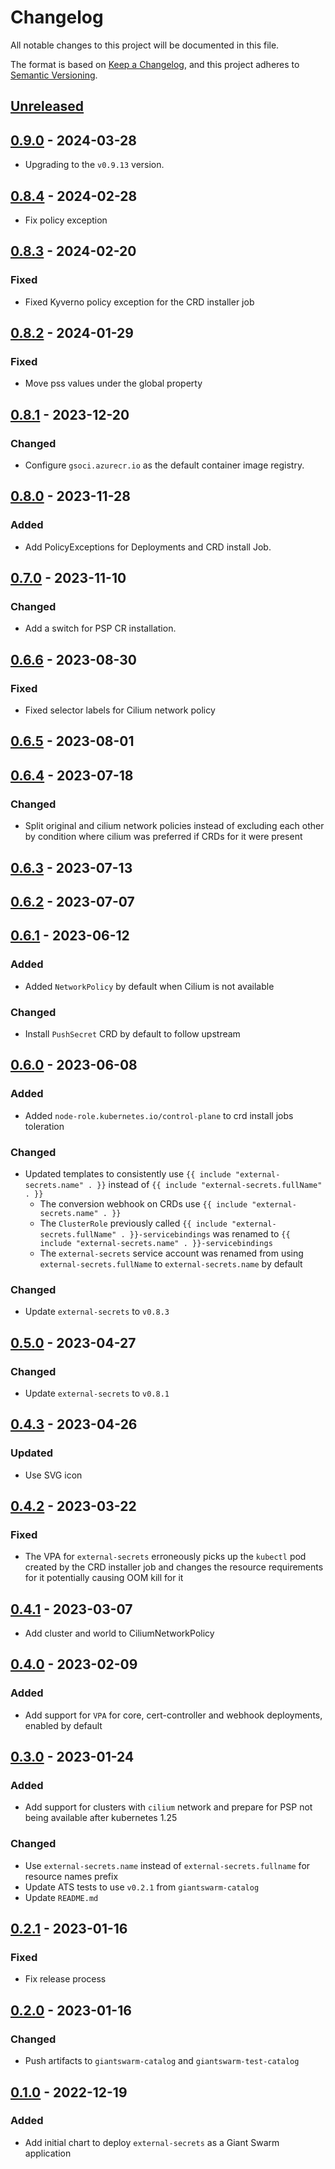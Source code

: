 # Changelog

All notable changes to this project will be documented in this file.

The format is based on [Keep a Changelog](https://keepachangelog.com/en/1.0.0/),
and this project adheres to [Semantic Versioning](https://semver.org/spec/v2.0.0.html).

## [Unreleased]

## [0.9.0] - 2024-03-28

- Upgrading to the `v0.9.13` version.

## [0.8.4] - 2024-02-28

- Fix policy exception

## [0.8.3] - 2024-02-20

### Fixed

- Fixed Kyverno policy exception for the CRD installer job

## [0.8.2] - 2024-01-29

### Fixed

- Move pss values under the global property

## [0.8.1] - 2023-12-20

### Changed

- Configure `gsoci.azurecr.io` as the default container image registry.

## [0.8.0] - 2023-11-28

### Added

- Add PolicyExceptions for Deployments and CRD install Job.

## [0.7.0] - 2023-11-10

### Changed

- Add a switch for PSP CR installation.

## [0.6.6] - 2023-08-30

### Fixed

- Fixed selector labels for Cilium network policy

## [0.6.5] - 2023-08-01

## [0.6.4] - 2023-07-18

### Changed

- Split original and cilium network policies instead of excluding each other by condition where cilium was preferred if CRDs for it were present

## [0.6.3] - 2023-07-13

## [0.6.2] - 2023-07-07

## [0.6.1] - 2023-06-12

### Added

- Added `NetworkPolicy` by default when Cilium is not available

### Changed

- Install `PushSecret` CRD by default to follow upstream

## [0.6.0] - 2023-06-08

### Added

- Added `node-role.kubernetes.io/control-plane` to crd install jobs toleration

### Changed

- Updated templates to consistently use `{{ include "external-secrets.name" . }}` instead of `{{ include "external-secrets.fullName" . }}`
  - The conversion webhook on CRDs use `{{ include "external-secrets.name" . }}`
  - The `ClusterRole` previously called `{{ include "external-secrets.fullName" . }}-servicebindings` was renamed to `{{ include "external-secrets.name" . }}-servicebindings`
  - The `external-secrets` service account was renamed from using `external-secrets.fullName` to `external-secrets.name` by default

### Changed

- Update `external-secrets` to `v0.8.3`

## [0.5.0] - 2023-04-27

### Changed

- Update `external-secrets` to `v0.8.1`

## [0.4.3] - 2023-04-26

### Updated

- Use SVG icon

## [0.4.2] - 2023-03-22

### Fixed

- The VPA for `external-secrets` erroneously picks up the `kubectl` pod created by the CRD installer job and changes the resource requirements for it potentially causing OOM kill for it

## [0.4.1] - 2023-03-07

- Add cluster and world to CiliumNetworkPolicy

## [0.4.0] - 2023-02-09

### Added

- Add support for `VPA` for core, cert-controller and webhook deployments, enabled by default

## [0.3.0] - 2023-01-24

### Added

- Add support for clusters with `cilium` network and prepare for PSP not being available after kubernetes 1.25

### Changed

- Use `external-secrets.name` instead of `external-secrets.fullname` for resource names prefix
- Update ATS tests to use `v0.2.1` from `giantswarm-catalog`
- Update `README.md`

## [0.2.1] - 2023-01-16

### Fixed

- Fix release process

## [0.2.0] - 2023-01-16

### Changed

- Push artifacts to `giantswarm-catalog` and `giantswarm-test-catalog`

## [0.1.0] - 2022-12-19

### Added

- Add initial chart to deploy `external-secrets` as a Giant Swarm application

[Unreleased]: https://github.com/giantswarm/external-secrets/compare/v0.9.0...HEAD
[0.9.0]: https://github.com/giantswarm/external-secrets/compare/v0.8.4...v0.9.0
[0.8.4]: https://github.com/giantswarm/external-secrets/compare/v0.8.3...v0.8.4
[0.8.3]: https://github.com/giantswarm/external-secrets/compare/v0.8.2...v0.8.3
[0.8.2]: https://github.com/giantswarm/external-secrets/compare/v0.8.1...v0.8.2
[0.8.1]: https://github.com/giantswarm/external-secrets/compare/v0.8.0...v0.8.1
[0.8.0]: https://github.com/giantswarm/external-secrets/compare/v0.7.0...v0.8.0
[0.7.0]: https://github.com/giantswarm/external-secrets/compare/v0.6.6...v0.7.0
[0.6.6]: https://github.com/giantswarm/external-secrets/compare/v0.6.5...v0.6.6
[0.6.5]: https://github.com/giantswarm/external-secrets/compare/v0.6.4...v0.6.5
[0.6.4]: https://github.com/giantswarm/external-secrets/compare/v0.6.3...v0.6.4
[0.6.3]: https://github.com/giantswarm/external-secrets/compare/v0.6.2...v0.6.3
[0.6.2]: https://github.com/giantswarm/external-secrets/compare/v0.6.1...v0.6.2
[0.6.1]: https://github.com/giantswarm/external-secrets/compare/v0.6.0...v0.6.1
[0.6.0]: https://github.com/giantswarm/external-secrets/compare/v0.5.0...v0.6.0
[0.5.0]: https://github.com/giantswarm/external-secrets/compare/v0.4.3...v0.5.0
[0.4.3]: https://github.com/giantswarm/external-secrets/compare/v0.4.2...v0.4.3
[0.4.2]: https://github.com/giantswarm/external-secrets/compare/v0.4.2...v0.4.2
[0.4.2]: https://github.com/giantswarm/external-secrets/compare/v0.4.1...v0.4.2
[0.4.1]: https://github.com/giantswarm/external-secrets/compare/v0.4.0...v0.4.1
[0.4.0]: https://github.com/giantswarm/external-secrets/compare/v0.3.0...v0.4.0
[0.3.0]: https://github.com/giantswarm/external-secrets/compare/v0.2.1...v0.3.0
[0.2.1]: https://github.com/giantswarm/external-secrets/compare/v0.2.1...v0.2.1
[0.2.1]: https://github.com/giantswarm/external-secrets/compare/v0.2.0...v0.2.1
[0.2.0]: https://github.com/giantswarm/external-secrets/compare/v0.1.0...v0.2.0
[0.1.0]: https://github.com/giantswarm/external-secrets/releases/tag/v0.1.0
